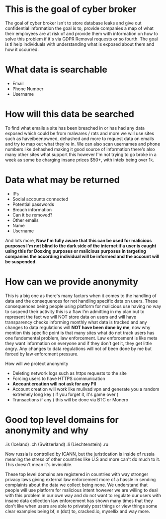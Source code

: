 # This is the goal of cyber broker

The goal of cyber broker isn't to store database leaks and give out confidential information the goal is to, provide companies a map of what their employees are at risk of and provide them with information on how to solve this problem if it's via GDPR Removal requests or so fourth. The goal is tl help individuals with understanding what is exposed about them and how it occurred. 

# What data is searchable

- Email
- Phone Number
- Username

# How will this data be searched

To find what emails a site has been breached in or has had any data exposed which could be from malwares / rats and more we will use sites such as haveibeenpwned, dehashed and more to request data on emails and try to map out what they're in. We can also scan usernames and phone numbers like dehashed making it good source of information there's also many other sites what support this however I'm not trying to go broke in a week as some be charging insane prices $50+, with intelx being over 1k. 

# Data what may be returned

- IPs
- Social accounts connected
- Potential passwords
- Breach information
- Can it be removed?
- Other emails
- Name
- Username

And lots more, **Now I'm fully aware that this can be used for malicious purposes I'm not blind to the dark side of the internet if a user is caught using this for Doxxing purposes or malicious purposes in targeting companies the according individual will be informed and the account will be suspended.**

# How can we provide anonymity

This is a big one as there's many factors when it comes to the handling of data and the consequences for not handling specific data on users. These consequences being people using platform for malicious use having no way to suspend their activity this is a flaw I'm admitting in my plan but to represent the fact we will NOT store data on users and will have transparency checks informing monthly what data is tracked and any changes to data regulations will **NOT have been done by me**, now why mention this specific point is that many sites what do not track users has one fundemental problem, law enforcement. Law enforcement is like meta they want information on everyone and if they don't get it, they get little angry. Any changes to data regulations will not of been done by me but forced by law enforcment pressure.

How will we protect anonymity
- Deleting network logs such as https requests to the site
- Forcing users to have HTTPS communication
- **Account creation will not ask for any PII**
- Account creation will work like mullvad vpn and generate you a random extremely long key ( if you forget it, it's game over )
- Transactions if any ( this will be done via BTC or Monero

# Good top level domains for anonymity and why

.is (Iceland)
.ch (Switzerland)
.li (Liechtenstein)
.ru 

Now russia is controlled by ICANN, but the juristication is inside of russia meaning the stress of other countries like U.S and more can't do much to it. This doesn't mean it's invincible.

These top level domains are registered in countries with way stronger privacy laws giving external law enforcement more of a hassle in sending complaints about the data we collect being none. We understand that people will use platform for malicious intent however we are willing to deal with this problem in our own way and do not want to regulate our users with insane data collection law enforcement has shown many times that they don't like when users are able to privately post things or view things some clear examples being bf, n (dot) to, cracked.io, mysellix and way more.
